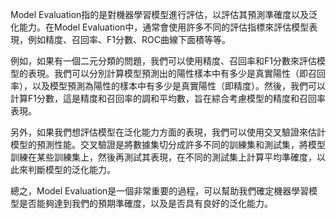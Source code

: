 Model Evaluation指的是對機器學習模型進行評估，以評估其預測準確度以及泛化能力。在Model Evaluation中，通常會使用許多不同的評估指標來評估模型表現，例如精度、召回率、F1分數、ROC曲線下面積等等。

例如，如果有一個二元分類的問題，我們可以使用精度、召回率和F1分數來評估模型的表現。我們可以分別計算模型預測出的陽性樣本中有多少是真實陽性（即召回率），以及模型預測為陽性的樣本中有多少是真實陽性（即精度）。然後，我們可以計算F1分數，這是精度和召回率的調和平均數，旨在綜合考慮模型的精度和召回率表現。

另外，如果我們想評估模型在泛化能力方面的表現，我們可以使用交叉驗證來估計模型的預測性能。交叉驗證是將數據集切分成許多不同的訓練集和測試集，將模型訓練在某些訓練集上，然後再測試其表現，在不同的測試集上計算平均準確度，以此來判斷模型的泛化能力。

總之，Model Evaluation是一個非常重要的過程，可以幫助我們確定機器學習模型是否能夠達到我們的預期準確度，以及是否具有良好的泛化能力。